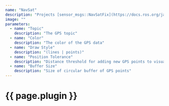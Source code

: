 ```yaml
---
name: "NavSat"
description: "Projects [sensor_msgs::NavSatFix](https://docs.ros.org/jade/api/sensor_msgs/html/msg/NavSatFix.html) message data into the scene."
image: ""
parameters:
  - name: "Topic"
    description: "The GPS topic"
  - name: "Color"
    description: "The color of the GPS data"
  - name: "Draw Style"
    description: "(lines | points)"
  - name: "Position Tolerance"
    description: "Distance threshold for adding new GPS points to visualization"
  - name: "Buffer Size"
    description: "Size of circular buffer of GPS points"
---
```


# {{ page.plugin }}
